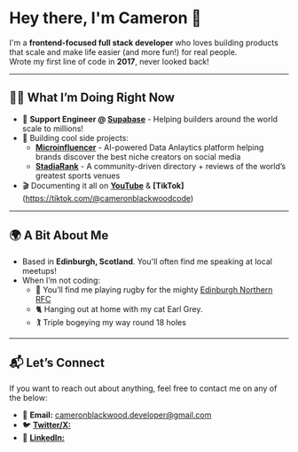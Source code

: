 # Hey there, I'm Cameron 👋

I'm a **frontend-focused full stack developer** who loves building products that scale and make life easier (and more fun!) for real people.  
Wrote my first line of code in **2017**, never looked back!

---

## 👨‍💻 What I’m Doing Right Now

- 💼 **Support Engineer @ [Supabase](https://supabase.com/)** - Helping builders around the world scale to millions!
- 🌱 Building cool side projects:
  - [**Microinfluencer**](https://microinfluencer.club/) - AI-powered Data Anlaytics platform helping brands discover the best niche creators on social media
  - [**StadiaRank**](https://www.stadiarank.com/) - A community-driven directory + reviews of the world’s greatest sports venues
- 🎬 Documenting it all on **[YouTube](https://youtube.com)** & **[TikTok]**(https://tiktok.com/@cameronblackwoodcode)

---

## 🌍 A Bit About Me

- Based in **Edinburgh, Scotland**. You'll often find me speaking at local meetups!
- When I’m not coding:
  - 🏉 You’ll find me playing rugby for the mighty [Edinburgh Northern RFC](https://www.enrfc.co.uk/)  
  - 🐈 Hanging out at home with my cat Earl Grey.
  - 🏌️ Triple bogeying my way round 18 holes  

---

## 📬 Let’s Connect  

If you want to reach out about anything, feel free to contact me on any of the below:

- 📧 **Email:** cameronblackwood.developer@gmail.com  
- 🐦 [**Twitter/X:**](https://x.com/CamBlackwood95)
- 💼 [**LinkedIn:**](https://www.linkedin.com/in/cameron-blackwood/)



